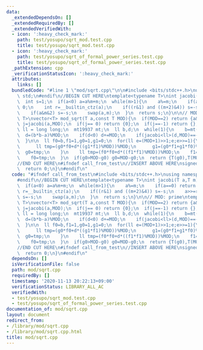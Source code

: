 ```yaml
---
data:
  _extendedDependsOn: []
  _extendedRequiredBy: []
  _extendedVerifiedWith:
  - icon: ':heavy_check_mark:'
    path: test/yosupo/sqrt_mod.test.cpp
    title: test/yosupo/sqrt_mod.test.cpp
  - icon: ':heavy_check_mark:'
    path: test/yosupo/sqrt_of_formal_power_series.test.cpp
    title: test/yosupo/sqrt_of_formal_power_series.test.cpp
  _pathExtension: cpp
  _verificationStatusIcon: ':heavy_check_mark:'
  attributes:
    links: []
  bundledCode: "#line 1 \"mod/sqrt.cpp\"\n\n#include <bits/stdc++.h>\nusing namespace\
    \ std;\n#endif\n//BEGIN CUT HERE\ntemplate<typename T>\nint jacobi(T a,T m){\n\
    \  int s=1;\n  if(a<0) a=a%m+m;\n  while(m>1){\n    a%=m;\n    if(a==0) return\
    \ 0;\n    int r=__builtin_ctz(a);\n    if((r&1) and ((m+2)&4)) s=-s;\n    a>>=r;\n\
    \    if(a&m&2) s=-s;\n    swap(a,m);\n  }\n  return s;\n}\n\n// MOD: prime\ntemplate<typename\
    \ T>\nvector<T> mod_sqrt(T a,const T MOD){\n  if(MOD==2) return {a&1};\n  int\
    \ j=jacobi(a,MOD);\n  if(j== 0) return {0};\n  if(j==-1) return {};\n\n  using\
    \ ll = long long;\n  mt19937 mt;\n  ll b,d;\n  while(1){\n    b=mt()%MOD;\n  \
    \  d=(b*b-a)%MOD;\n    if(d<0) d+=MOD;\n    if(jacobi<ll>(d,MOD)==-1) break;\n\
    \  }\n\n  ll f0=b,f1=1,g0=1,g1=0;\n  for(ll e=(MOD+1)>>1;e;e>>=1){\n    if(e&1){\n\
    \      ll tmp=(g0*f0+d*((g1*f1)%MOD))%MOD;\n      g1=(g0*f1+g1*f0)%MOD;\n    \
    \  g0=tmp;\n    }\n    ll tmp=(f0*f0+d*((f1*f1)%MOD))%MOD;\n    f1=(2*f0*f1)%MOD;\n\
    \    f0=tmp;\n  }\n  if(g0>MOD-g0) g0=MOD-g0;\n  return {T(g0),T(MOD-g0)};\n}\n\
    //END CUT HERE\n#ifndef call_from_test\n//INSERT ABOVE HERE\nsigned main(){\n\
    \  return 0;\n}\n#endif\n"
  code: "#ifndef call_from_test\n#include <bits/stdc++.h>\nusing namespace std;\n\
    #endif\n//BEGIN CUT HERE\ntemplate<typename T>\nint jacobi(T a,T m){\n  int s=1;\n\
    \  if(a<0) a=a%m+m;\n  while(m>1){\n    a%=m;\n    if(a==0) return 0;\n    int\
    \ r=__builtin_ctz(a);\n    if((r&1) and ((m+2)&4)) s=-s;\n    a>>=r;\n    if(a&m&2)\
    \ s=-s;\n    swap(a,m);\n  }\n  return s;\n}\n\n// MOD: prime\ntemplate<typename\
    \ T>\nvector<T> mod_sqrt(T a,const T MOD){\n  if(MOD==2) return {a&1};\n  int\
    \ j=jacobi(a,MOD);\n  if(j== 0) return {0};\n  if(j==-1) return {};\n\n  using\
    \ ll = long long;\n  mt19937 mt;\n  ll b,d;\n  while(1){\n    b=mt()%MOD;\n  \
    \  d=(b*b-a)%MOD;\n    if(d<0) d+=MOD;\n    if(jacobi<ll>(d,MOD)==-1) break;\n\
    \  }\n\n  ll f0=b,f1=1,g0=1,g1=0;\n  for(ll e=(MOD+1)>>1;e;e>>=1){\n    if(e&1){\n\
    \      ll tmp=(g0*f0+d*((g1*f1)%MOD))%MOD;\n      g1=(g0*f1+g1*f0)%MOD;\n    \
    \  g0=tmp;\n    }\n    ll tmp=(f0*f0+d*((f1*f1)%MOD))%MOD;\n    f1=(2*f0*f1)%MOD;\n\
    \    f0=tmp;\n  }\n  if(g0>MOD-g0) g0=MOD-g0;\n  return {T(g0),T(MOD-g0)};\n}\n\
    //END CUT HERE\n#ifndef call_from_test\n//INSERT ABOVE HERE\nsigned main(){\n\
    \  return 0;\n}\n#endif\n"
  dependsOn: []
  isVerificationFile: false
  path: mod/sqrt.cpp
  requiredBy: []
  timestamp: '2020-11-13 20:22:13+09:00'
  verificationStatus: LIBRARY_ALL_AC
  verifiedWith:
  - test/yosupo/sqrt_mod.test.cpp
  - test/yosupo/sqrt_of_formal_power_series.test.cpp
documentation_of: mod/sqrt.cpp
layout: document
redirect_from:
- /library/mod/sqrt.cpp
- /library/mod/sqrt.cpp.html
title: mod/sqrt.cpp
---
```

